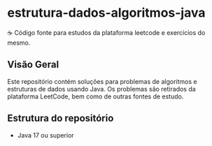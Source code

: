 # estrutura-dados-algoritmos-java

☕ Código fonte para estudos da plataforma leetcode e exercícios do mesmo.

## Visão Geral

Este repositório contém soluções para problemas de algoritmos e estruturas de dados usando Java. Os problemas são retirados da plataforma LeetCode, bem como de outras fontes de estudo.

## Estrutura do repositório

- Java 17 ou superior
